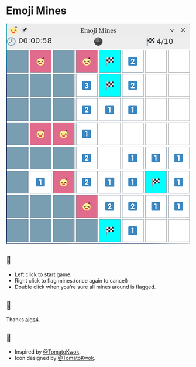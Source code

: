 # Emoji Mines


![im](art/emoji-mines-example.png)

## 🌝

- Left click to start game.
- Right click to flag mines.(once again to cancel)
- Double click when you're sure all mines around is flagged.

## 🌚

Thanks [algs4](https://algs4.cs.princeton.edu/home/).

## 🤔

- Inspired by [@TomatoKwok](https://github.com/tomatokwok).
- Icon designed by [@TomatoKwok](https://github.com/tomatokwok).

